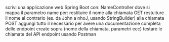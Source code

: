 scrivi una applicazione web Spring Boot con:
NameController dove si mappa il parametro name per:
restituire il nome alla chiamata GET
restuiture il nome al contrario (es. da John a nhoJ, usando StringBuilder) alla chiamata POST
aggungi tutto il necessario per avere una documentazione completa delle endpoint create sopra (nome della chiamata, parametri ecc)
testare le chiamate del API endpoint usando Postman
